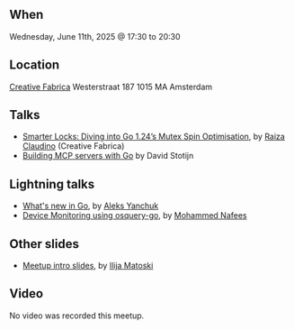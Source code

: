 When
----
Wednesday, June 11th, 2025 @ 17:30 to 20:30

Location
--------
[Creative Fabrica](https://www.creativefabrica.com/)
Westerstraat 187
1015 MA Amsterdam

Talks
-----
- [Smarter Locks: Diving into Go 1.24’s Mutex Spin Optimisation](smarter-locks.pdf), by [Raiza Claudino](https://www.linkedin.com/in/raizaclaudino/) (Creative Fabrica)
- [Building MCP servers with Go](building-mcp-servers.pdf) by David Stotijn

Lightning talks
--------------
- [What's new in Go](whats-new-in-go.pdf), by [Aleks Yanchuk](https://github.com/aliakseiyanchuk)
- [Device Monitoring using osquery-go](device-monitoring-osquery.pdf), by [Mohammed Nafees](https://www.linkedin.com/in/mdnafees)

Other slides
------------
* [Meetup intro slides](intro-slides.pdf), by [Ilija Matoski](https://www.linkedin.com/in/ilijamt/)

Video
-----

No video was recorded this meetup.
